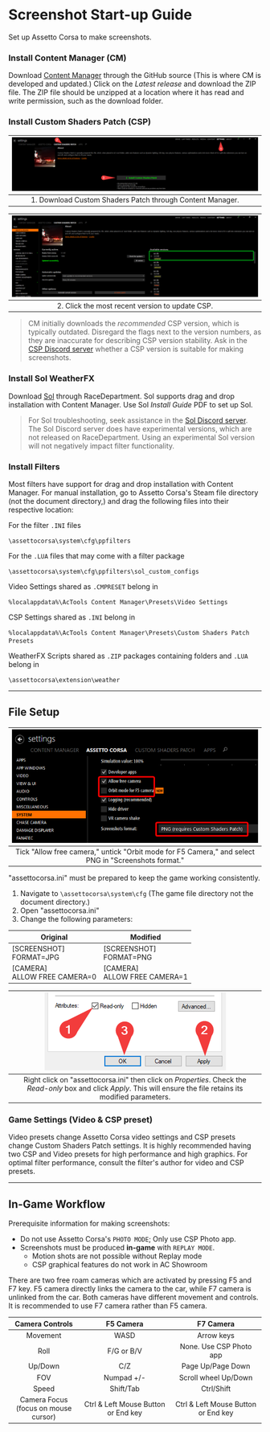 # Screenshot Start-up Guide
Set up Assetto Corsa to make screenshots.

### Install Content Manager (CM)
Download [Content Manager][1] through the GitHub source (This is where CM is developed and updated.) Click on the *Latest release* and download the ZIP file. The ZIP file should be unzipped at a location where it has read and write permission, such as the download folder.

<!-- github screenshot -->
### Install Custom Shaders Patch (CSP)
| ![](src/csp.png) |
|:---:|
| 1. Download Custom Shaders Patch through Content Manager. |

| ![](src/csp2.png) |
|:---:|
| 2. Click the most recent version to update CSP. |
> CM initially downloads the *recommended* CSP version, which is typically outdated. Disregard the flags next to the version numbers, as they are inaccurate for describing CSP version stability. Ask in the [CSP Discord server][2] whether a CSP version is suitable for making screenshots.

### Install Sol WeatherFX

Download [Sol][3] through RaceDepartment. Sol supports drag and drop installation with Content Manager. Use Sol *Install Guide* PDF to set up Sol.

>For Sol troubleshooting, seek assistance in the [Sol Discord server][4]. The Sol Discord server does have experimental versions, which are not released on RaceDepartment. Using an experimental Sol version will not negatively impact filter functionality.

### Install Filters
Most filters have support for drag and drop installation with Content Manager. For manual installation, go to Assetto Corsa's Steam file directory (not the document directory,) and drag the following files into their respective location:

For the filter `.INI` files 

	\assettocorsa\system\cfg\ppfilters

For the `.LUA` files that may come with a filter package 

	\assettocorsa\system\cfg\ppfilters\sol_custom_configs

Video Settings shared as `.CMPRESET` belong in

	%localappdata%\AcTools Content Manager\Presets\Video Settings

CSP Settings shared as `.INI` belong in

	%localappdata%\AcTools Content Manager\Presets\Custom Shaders Patch Presets

WeatherFX Scripts shared as `.ZIP` packages containing folders and `.LUA` belong in

	\assettocorsa\extension\weather

___
## File Setup

| ![](src/config.png "\SteamLibrary\steamapps\common\assettocorsa\system\cfg\assetto_corsa.ini") |
|:---:|
| Tick "Allow free camera," untick "Orbit mode for F5 Camera," and select PNG in "Screenshots format." |

"assettocorsa.ini" must be prepared to keep the game working consistently. 
1. Navigate to `\assettocorsa\system\cfg` (The game file directory not the document directory.)
2. Open "assettocorsa.ini"
3. Change the following parameters:

Original | Modified
---|---
[SCREENSHOT]<br>FORMAT=JPG | [SCREENSHOT]<br>FORMAT=PNG
[CAMERA]<br>ALLOW FREE CAMERA=0 | [CAMERA]<br>ALLOW FREE CAMERA=1

| ![](src/properties.png) |
|:---:|
| Right click on "assettocorsa.ini" then click on *Properties*. Check the *Read-only* box and click *Apply*. This will ensure the file retains its modified parameters. |

### Game Settings (Video & CSP preset)

Video presets change Assetto Corsa video settings and CSP presets change Custom Shaders Patch settings. It is highly recommended having two CSP and Video presets for high performance and high graphics. For optimal filter performance, consult the filter's author for video and CSP presets.

___
## In-Game Workflow
Prerequisite information for making screenshots:
* Do not use Assetto Corsa's `PHOTO MODE`; Only use CSP Photo app.
* Screenshots must be produced **in-game** with `REPLAY MODE`.
	- Motion shots are not possible without Replay mode
	- CSP graphical features do not work in AC Showroom

There are two free roam cameras which are activated by pressing F5 and F7 key. F5 camera directly links the camera to the car, while F7 camera is unlinked from the car. Both cameras have different movement and controls. It is recommended to use F7 camera rather than F5 camera.

Camera Controls | F5 Camera | F7 Camera 
:---:|:---:|:---:
Movement | WASD | Arrow keys 
Roll | F/G or B/V | None. Use CSP Photo app
Up/Down | C/Z | Page Up/Page Down
FOV | Numpad +/- | Scroll wheel Up/Down
Speed | Shift/Tab | Ctrl/Shift
Camera Focus<br>(focus on mouse cursor) | Ctrl & Left Mouse Button or End key | Ctrl & Left Mouse Button or End key

<!-- ## Links -->
[1]: https://github.com/gro-ove/actools/releases "GitHub Repository"
[2]: https://discord.gg/SWryb5V "CSP Discord Invite"
[3]: https://www.racedepartment.com/downloads/sol.24914/ "Sol Download"
[4]: https://discord.gg/7YVrS4ydaA "Sol Discord Invite"